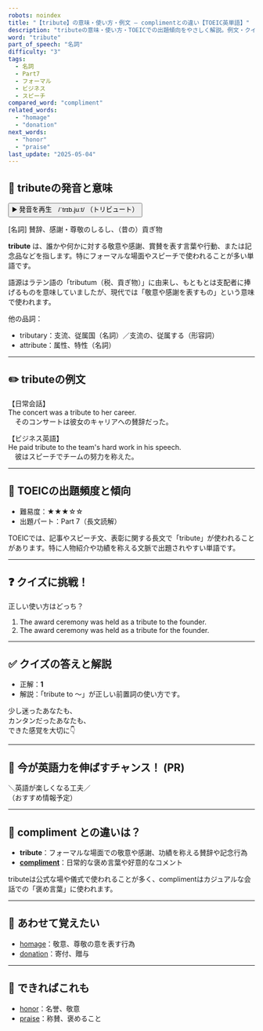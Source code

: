 ```yaml
---
robots: noindex
title: "【tribute】の意味・使い方・例文 ― complimentとの違い【TOEIC英単語】"
description: "tributeの意味・使い方・TOEICでの出題傾向をやさしく解説。例文・クイズ付きでcomplimentとの違いもわかりやすく学べます。"
word: "tribute"
part_of_speech: "名詞"
difficulty: "3"
tags:
  - 名詞
  - Part7
  - フォーマル
  - ビジネス
  - スピーチ
compared_word: "compliment"
related_words:
  - "homage"
  - "donation"
next_words:
  - "honor"
  - "praise"
last_update: "2025-05-04"
---
```


## 🔰 tributeの発音と意味

<button class="play-audio" onclick="playTTS('tribute')">
  <span class="play-audio-main">
    ▶️ 発音を再生　/ˈtrɪb.juːt/
  </span>
  <span class="play-audio-sub">
    （トリビュート）
  </span>
</button>

[名詞] 賛辞、感謝・尊敬のしるし、（昔の）貢ぎ物

**tribute** は、誰かや何かに対する敬意や感謝、賞賛を表す言葉や行動、または記念品などを指します。特にフォーマルな場面やスピーチで使われることが多い単語です。

語源はラテン語の「tributum（税、貢ぎ物）」に由来し、もともとは支配者に捧げるものを意味していましたが、現代では「敬意や感謝を表すもの」という意味で使われます。

他の品詞：  
- tributary：支流、従属国（名詞）／支流の、従属する（形容詞）
- attribute：属性、特性（名詞）

---

## ✏️ tributeの例文

【日常会話】  
The concert was a tribute to her career.  
　そのコンサートは彼女のキャリアへの賛辞だった。

【ビジネス英語】  
He paid tribute to the team's hard work in his speech.  
　彼はスピーチでチームの努力を称えた。

---

## 🎯 TOEICの出題頻度と傾向

- 難易度：★★★☆☆
- 出題パート：Part 7（長文読解）

TOEICでは、記事やスピーチ文、表彰に関する長文で「tribute」が使われることがあります。特に人物紹介や功績を称える文脈で出題されやすい単語です。

---

## ❓ クイズに挑戦！

正しい使い方はどっち？

1. The award ceremony was held as a tribute to the founder.  
2. The award ceremony was held as a tribute for the founder.

---

## ✅ クイズの答えと解説

- 正解：**1**
- 解説：「tribute to ～」が正しい前置詞の使い方です。

少し迷ったあなたも、  
カンタンだったあなたも、  
できた感覚を大切に👇️

---

## 🚀 今が英語力を伸ばすチャンス！ (PR)

<div class="info-center">
＼英語が楽しくなる工夫／<br>  
（おすすめ情報予定）
</div>

---

## 🤔  compliment との違いは？

- **tribute**：フォーマルな場面での敬意や感謝、功績を称える賛辞や記念行為
- **[compliment](/word/compliment/)**：日常的な褒め言葉や好意的なコメント

tributeは公式な場や儀式で使われることが多く、complimentはカジュアルな会話での「褒め言葉」に使われます。

---

## 🧩 あわせて覚えたい

- [homage](/word/homage/)：敬意、尊敬の意を表す行為
- [donation](/word/donation/)：寄付、贈与

---

## 📖 できればこれも

- [honor](/word/honor/)：名誉、敬意
- [praise](/word/praise/)：称賛、褒めること

<!-- cvid: aid13_bid25 -->

